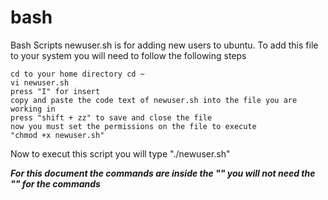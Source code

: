 # bash
Bash Scripts
newuser.sh is for adding new users to ubuntu.
To add this file to your system you will need to follow the following steps
    
    cd to your home directory cd ~
    vi newuser.sh
    press "I" for insert
    copy and paste the code text of newuser.sh into the file you are working in
    press "shift + zz" to save and close the file
    now you must set the permissions on the file to execute
    "chmod +x newuser.sh"
    
Now to execut this script you will type "./newuser.sh"


***For this document the commands are inside the "" you will not need the "" for the commands***
